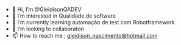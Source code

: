 - 👋 Hi, I’m @GleidisonQADEV
- 👀 I’m interested in  Qualidade de software
- 🌱 I’m currently learning  automação de test com Robotframework
- 💞️ I’m looking to collaboraton 
- 📫 How to reach me ; gleidison_nascimento@hotmail.com

<!---
GleidisonQADEV/GleidisonQADEV is a ✨ special ✨ repository because its `README.md` (this file) appears on your GitHub profile.
You can click the Preview link to take a look at your changes.
--->
